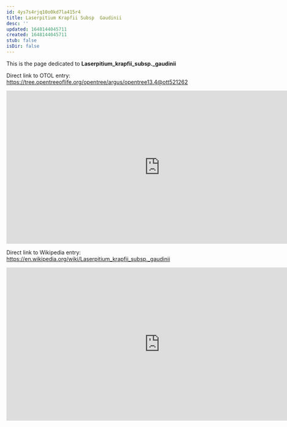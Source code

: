 ```yaml
---
id: 4ys7s4rjq10o0kd7la415r4
title: Laserpitium Krapfii Subsp  Gaudinii
desc: ''
updated: 1648144045711
created: 1648144045711
stub: false
isDir: false
---
```

This is the page dedicated to **Laserpitium_krapfii_subsp._gaudinii**


Direct link to OTOL entry: https://tree.opentreeoflife.org/opentree/argus/opentree13.4@ott521262



<html>
    <body>
    <iframe src="https://tree.opentreeoflife.org/opentree/argus/opentree13.4@ott521262"
    width="800" height="400" frameborder="0" allowfullscreen> </iframe>
    </body>
</html>
    


Direct link to Wikipedia entry: https://en.wikipedia.org/wiki/Laserpitium_krapfii_subsp._gaudinii



<html>
    <body>
    <iframe src="https://en.wikipedia.org/wiki/Laserpitium_krapfii_subsp._gaudinii"
    width="800" height="400" frameborder="0" allowfullscreen> </iframe>
    </body>
</html>
    
